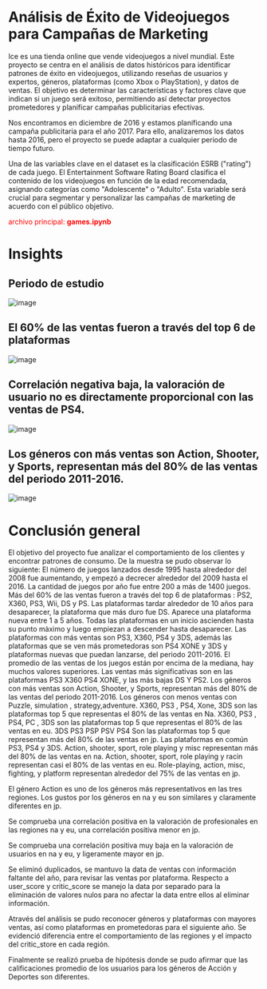 # Análisis  de Éxito de Videojuegos para Campañas de Marketing

Ice es una tienda online que vende videojuegos a nivel mundial. Este proyecto se centra en el análisis de datos históricos para identificar patrones de éxito en videojuegos, utilizando reseñas de usuarios y expertos, géneros, plataformas (como Xbox o PlayStation), y datos de ventas. El objetivo es determinar las características y factores clave que indican si un juego será exitoso, permitiendo así detectar proyectos prometedores y planificar campañas publicitarias efectivas.

Nos encontramos en diciembre de 2016 y estamos planificando una campaña publicitaria para el año 2017. Para ello, analizaremos los datos hasta 2016, pero el proyecto se puede adaptar a cualquier periodo de tiempo futuro.

Una de las variables clave en el dataset es la clasificación ESRB ("rating") de cada juego. El Entertainment Software Rating Board clasifica el contenido de los videojuegos en función de la edad recomendada, asignando categorías como "Adolescente" o "Adulto". Esta variable será crucial para segmentar y personalizar las campañas de marketing de acuerdo con el público objetivo.

<span style="color: red;">archivo principal: **games.ipynb**

# Insights

## Periodo de estudio
![image](https://github.com/user-attachments/assets/690a6569-4a05-4680-8d59-495054c2f33b)


## El 60% de las ventas fueron a través del top 6 de plataformas

![image](https://github.com/user-attachments/assets/d8588f5a-e678-4137-a734-8b1d46bb3cad)

## Correlación negativa baja, la valoración de usuario no es directamente proporcional con las ventas de PS4.

![image](https://github.com/user-attachments/assets/2ea383ff-e128-4914-b096-552d88712f69)

## Los géneros con más ventas son Action, Shooter, y Sports, representan más del 80% de las ventas del periodo 2011-2016.

![image](https://github.com/user-attachments/assets/0836090f-726a-4c3b-852f-1177d6066c43)


# Conclusión general
El objetivo del proyecto fue analizar el comportamiento de los clientes y encontrar patrones de consumo. De la muestra se pudo observar lo siguiente: El número de juegos lanzados desde 1995 hasta alrededor del 2008 fue aumentando, y empezó a decrecer alrededor del 2009 hasta el 2016. La cantidad de juegos por año fue entre 200 a más de 1400 juegos. Más del 60% de las ventas fueron a través del top 6 de plataformas : PS2, X360, PS3, Wii, DS y PS. Las plataformas tardar alrededor de 10 años para desaparecer, la plataforma que más duro fue DS. Aparece una plataforma nueva entre 1 a 5 años. Todas las plataformas en un inicio ascienden hasta su punto màximo y luego empiezan a descender hasta desaparecer. Las plataformas con más ventas son PS3, X360, PS4 y 3DS, además las plataformas que se ven más prometedoras son PS4 XONE y 3DS y plataformas nuevas que puedan lanzarse, del periodo 2011-2016. El promedio de las ventas de los juegos están por encima de la mediana, hay muchos valores superiores. Las ventas más significativas son en las plataformas PS3 X360 PS4 XONE, y las más bajas DS Y PS2. Los géneros con más ventas son Action, Shooter, y Sports, representan más del 80% de las ventas del periodo 2011-2016. Los géneros con menos ventas con Puzzle, simulation , strategy,adventure. X360, PS3 , PS4, Xone, 3DS son las plataformas top 5 que representas el 80% de las ventas en Na. X360, PS3 , PS4, PC , 3DS son las plataformas top 5 que representas el 80% de las ventas en eu. 3DS PS3 PSP PSV PS4 Son las plataformas top 5 que representan más del 80% de las ventas en jp. Las plataformas en común PS3, PS4 y 3DS. Action, shooter, sport, role playing y misc representan más del 80% de las ventas en na. Action, shooter, sport, role playing y racin representan casi el 80% de las ventas en eu. Role-playing, action, misc, fighting, y platform representan alrededor del 75% de las ventas en jp.

El género Action es uno de los géneros más representativos en las tres regiones. Los gustos por los géneros en na y eu son similares y claramente diferentes en jp.

Se comprueba una correlación positiva en la valoración de profesionales en las regiones na y eu, una correlación positiva menor en jp.

Se comprueba una correlación positiva muy baja en la valoración de usuarios en na y eu, y ligeramente mayor en jp.

Se eliminó duplicados, se mantuvo la data de ventas con información faltante del año, para revisar las ventas por plataforma. Respecto a user_score y critic_score se manejo la data por separado para la eliminación de valores nulos para no afectar la data entre ellos al eliminar información.

Através del análisis se pudo reconocer géneros y plataformas con mayores ventas, así como plataformas en prometedoras para el siguiente año. Se evidenció diferencia entre el comportamiento de las regiones y el impacto del critic_store en cada región.

Finalmente se realizó prueba de hipótesis donde se pudo afirmar que las calificaciones promedio de los usuarios para los géneros de Acción y Deportes son diferentes.

